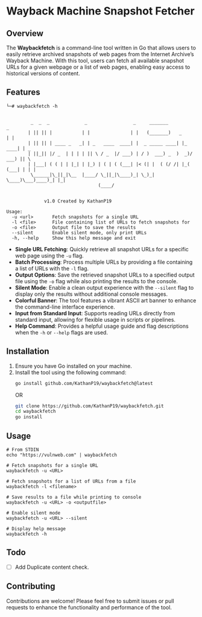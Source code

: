 # Wayback Machine Snapshot Fetcher

## Overview

The **Waybackfetch** is a command-line tool written in Go that allows users to easily retrieve archived snapshots of web pages from the Internet Archive’s Wayback Machine. With this tool, users can fetch all available snapshot URLs for a given webpage or a list of web pages, enabling easy access to historical versions of content.

## Features

```
└─# waybackfetch -h


         _  _  _             _                 _     _______              _     
        | || || |           | |               | |   (_______)   _        | |    
        | || || | ____ _   _| | _   ____  ____| |  _ _____ ____| |_  ____| | _  
        | ||_|| |/ _  | | | | || \ / _  |/ ___) | / )  ___) _  )  _)/ ___) || \ 
        | |___| ( ( | | |_| | |_) | ( | ( (___| |< (| |  ( (/ /| |_( (___| | | |
         \______|\_||_|\__  |____/ \_||_|\____)_| \_)_|   \____)\___)____)_| |_|
                                  (____/                                                    


              v1.0 Created by KathanP19

Usage:
  -u <url>       Fetch snapshots for a single URL
  -l <file>      File containing list of URLs to fetch snapshots for
  -o <file>      Output file to save the results
  --silent       Enable silent mode, only print URLs
  -h, --help     Show this help message and exit
```


- **Single URL Fetching**: Quickly retrieve all snapshot URLs for a specific web page using the `-u` flag.
- **Batch Processing**: Process multiple URLs by providing a file containing a list of URLs with the `-l` flag.
- **Output Options**: Save the retrieved snapshot URLs to a specified output file using the `-o` flag while also printing the results to the console.
- **Silent Mode**: Enable a clean output experience with the `--silent` flag to display only the results without additional console messages.
- **Colorful Banner**: The tool features a vibrant ASCII art banner to enhance the command-line interface experience.
- **Input from Standard Input**: Supports reading URLs directly from standard input, allowing for flexible usage in scripts or pipelines.
- **Help Command**: Provides a helpful usage guide and flag descriptions when the `-h` or `--help` flags are used.

## Installation

1. Ensure you have Go installed on your machine.
2. Install the tool using the following command:
   ```bash
   go install github.com/KathanP19/waybackfetch@latest
   ```
   OR
   ```bash
   git clone https://github.com/KathanP19/waybackfetch.git
   cd waybackfetch
   go install
   ```
   
## Usage
```
# From STDIN
echo "https://vulnweb.com" | waybackfetch

# Fetch snapshots for a single URL
waybackfetch -u <URL>

# Fetch snapshots for a list of URLs from a file
waybackfetch -l <filename>

# Save results to a file while printing to console
waybackfetch -u <URL> -o <outputfile>

# Enable silent mode
waybackfetch -u <URL> --silent

# Display help message
waybackfetch -h
```

## Todo
- [ ] Add Duplicate content check.

## Contributing
Contributions are welcome! Please feel free to submit issues or pull requests to enhance the functionality and performance of the tool.

